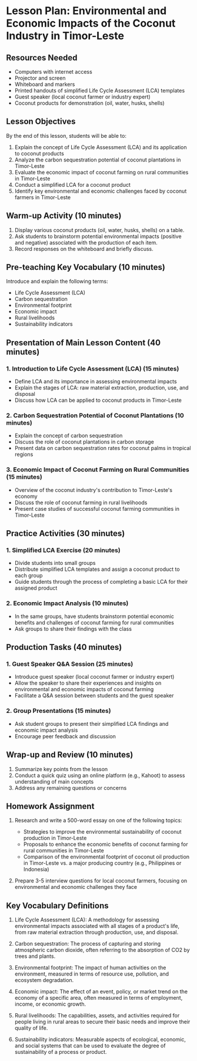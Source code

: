 # Lesson Plan: Environmental and Economic Impacts of the Coconut Industry in Timor-Leste

## Resources Needed

- Computers with internet access
- Projector and screen
- Whiteboard and markers
- Printed handouts of simplified Life Cycle Assessment (LCA) templates
- Guest speaker (local coconut farmer or industry expert)
- Coconut products for demonstration (oil, water, husks, shells)

## Lesson Objectives

By the end of this lesson, students will be able to:
1. Explain the concept of Life Cycle Assessment (LCA) and its application to coconut products
2. Analyze the carbon sequestration potential of coconut plantations in Timor-Leste
3. Evaluate the economic impact of coconut farming on rural communities in Timor-Leste
4. Conduct a simplified LCA for a coconut product
5. Identify key environmental and economic challenges faced by coconut farmers in Timor-Leste

## Warm-up Activity (10 minutes)

1. Display various coconut products (oil, water, husks, shells) on a table.
2. Ask students to brainstorm potential environmental impacts (positive and negative) associated with the production of each item.
3. Record responses on the whiteboard and briefly discuss.

## Pre-teaching Key Vocabulary (10 minutes)

Introduce and explain the following terms:
- Life Cycle Assessment (LCA)
- Carbon sequestration
- Environmental footprint
- Economic impact
- Rural livelihoods
- Sustainability indicators

## Presentation of Main Lesson Content (40 minutes)

### 1. Introduction to Life Cycle Assessment (LCA) (15 minutes)
- Define LCA and its importance in assessing environmental impacts
- Explain the stages of LCA: raw material extraction, production, use, and disposal
- Discuss how LCA can be applied to coconut products in Timor-Leste

### 2. Carbon Sequestration Potential of Coconut Plantations (10 minutes)
- Explain the concept of carbon sequestration
- Discuss the role of coconut plantations in carbon storage
- Present data on carbon sequestration rates for coconut palms in tropical regions

### 3. Economic Impact of Coconut Farming on Rural Communities (15 minutes)
- Overview of the coconut industry's contribution to Timor-Leste's economy
- Discuss the role of coconut farming in rural livelihoods
- Present case studies of successful coconut farming communities in Timor-Leste

## Practice Activities (30 minutes)

### 1. Simplified LCA Exercise (20 minutes)
- Divide students into small groups
- Distribute simplified LCA templates and assign a coconut product to each group
- Guide students through the process of completing a basic LCA for their assigned product

### 2. Economic Impact Analysis (10 minutes)
- In the same groups, have students brainstorm potential economic benefits and challenges of coconut farming for rural communities
- Ask groups to share their findings with the class

## Production Tasks (40 minutes)

### 1. Guest Speaker Q&A Session (25 minutes)
- Introduce guest speaker (local coconut farmer or industry expert)
- Allow the speaker to share their experiences and insights on environmental and economic impacts of coconut farming
- Facilitate a Q&A session between students and the guest speaker

### 2. Group Presentations (15 minutes)
- Ask student groups to present their simplified LCA findings and economic impact analysis
- Encourage peer feedback and discussion

## Wrap-up and Review (10 minutes)

1. Summarize key points from the lesson
2. Conduct a quick quiz using an online platform (e.g., Kahoot) to assess understanding of main concepts
3. Address any remaining questions or concerns

## Homework Assignment

1. Research and write a 500-word essay on one of the following topics:
   - Strategies to improve the environmental sustainability of coconut production in Timor-Leste
   - Proposals to enhance the economic benefits of coconut farming for rural communities in Timor-Leste
   - Comparison of the environmental footprint of coconut oil production in Timor-Leste vs. a major producing country (e.g., Philippines or Indonesia)

2. Prepare 3-5 interview questions for local coconut farmers, focusing on environmental and economic challenges they face

## Key Vocabulary Definitions

1. Life Cycle Assessment (LCA): A methodology for assessing environmental impacts associated with all stages of a product's life, from raw material extraction through production, use, and disposal.

2. Carbon sequestration: The process of capturing and storing atmospheric carbon dioxide, often referring to the absorption of CO2 by trees and plants.

3. Environmental footprint: The impact of human activities on the environment, measured in terms of resource use, pollution, and ecosystem degradation.

4. Economic impact: The effect of an event, policy, or market trend on the economy of a specific area, often measured in terms of employment, income, or economic growth.

5. Rural livelihoods: The capabilities, assets, and activities required for people living in rural areas to secure their basic needs and improve their quality of life.

6. Sustainability indicators: Measurable aspects of ecological, economic, and social systems that can be used to evaluate the degree of sustainability of a process or product.